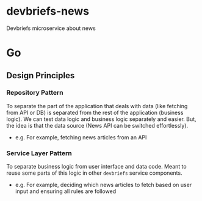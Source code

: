 # devbriefs-news
Devbriefs microservice about news

# Go

## Design Principles

### Repository Pattern

To separate the part of the application that deals with data (like fetching from API or DB) is separated from the
rest of the application (business logic). We can test data logic and business logic separately and easier. But, the
idea is that the data source (News API can be switched effortlessly).

- e.g. For example, fetching news articles from an API

### Service Layer Pattern

To separate business logic from user interface and data code. Meant to reuse some parts of this logic in other `devbriefs`
service components.

- e.g. For example, deciding which news articles to fetch based on user input and ensuring all rules are followed